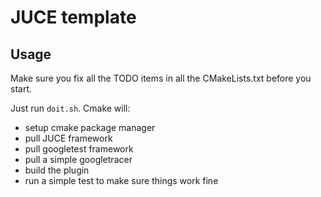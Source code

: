 # JUCE template

## Usage

Make sure you fix all the TODO items in all the CMakeLists.txt before you start.

Just run `doit.sh`. Cmake will:
 - setup cmake package manager
 - pull JUCE framework
 - pull googletest framework
 - pull a simple googletracer
 - build the plugin
 - run a simple test to make sure things work fine
